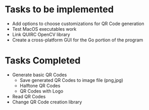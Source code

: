 # Tasks to be implemented

- Add options to choose customizations for QR Code generation
- Test MacOS executables work
- Link QUIRC OpenCV library
- Create a cross-platform GUI for the Go portion of the program

# Tasks Completed

+ Generate basic QR Codes
    + Save generated QR Codes to image file (png,jpg)
    + Halftone QR Codes
    + QR Codes with Logo
+ Read QR Codes
+ Change QR Code creation library